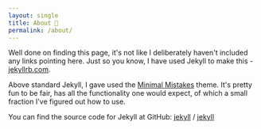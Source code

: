```yaml
---
layout: single
title: About 🥚
permalink: /about/
---
```


Well done on finding this page, it's not like I deliberately haven't included any links pointing here. Just so you know, I have used Jekyll to make this - [jekyllrb.com](https://jekyllrb.com/).

Above standard Jekyll, I gave used the [Minimal Mistakes](https://mademistakes.com/work/minimal-mistakes-jekyll-theme/) theme. It's pretty fun to be fair, has all the functionality one would expect, of which a small fraction I've figured out how to use.

You can find the source code for Jekyll at GitHub:
[jekyll][jekyll-organization] /
[jekyll](https://github.com/jekyll/jekyll)


[jekyll-organization]: https://github.com/jekyll
